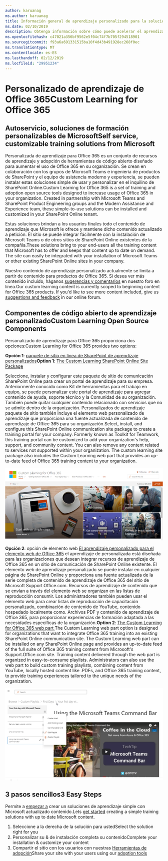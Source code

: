 ```yaml
---
author: karuanag
ms.author: karuanag
title: Información general de aprendizaje personalizado para la solución de código abierto de Office 365
ms.date: 02/10/2019
description: Obtenga información sobre cómo puede acelerar el aprendizaje personalizado para Office 365 de uso y la adopción de Office 365 en su organización. Nuestras soluciones incluyen un elemento web de SharePoint Online personalizado y un sitio de recursos de aprendizaje de comunicaciones SharePoint Online moderno que se aprovisiona con facilidad a su inquilino de Office 365.
ms.openlocfilehash: c47021a356bf9562e5f04c74f7b705f294518901
ms.sourcegitcommit: f93a6a691331515ba10f4d43b491928ec268f0ec
ms.translationtype: MT
ms.contentlocale: es-ES
ms.lasthandoff: 02/12/2019
ms.locfileid: "29951234"
---
```

# <a name="custom-learning-for-office-365"></a><span data-ttu-id="b1c39-104">Personalizado de aprendizaje de Office 365</span><span class="sxs-lookup"><span data-stu-id="b1c39-104">Custom Learning for Office 365</span></span>

## <a name="self-service-customizable-training-solutions-from-microsoft"></a><span data-ttu-id="b1c39-105">Autoservicio, soluciones de formación personalizables de Microsoft</span><span class="sxs-lookup"><span data-stu-id="b1c39-105">Self service, customizable training solutions from Microsoft</span></span>

<span data-ttu-id="b1c39-p102">Personalizada de aprendizaje para Office 365 es un conjunto de recursos de aprendizaje y adopción de herramientas de código abierto diseñado para aumentar el uso de Office 365 en su organización. Se crean en colaboración con los grupos de Microsoft Teams e ingeniería de productos de SharePoint y el equipo de asistencia moderno y experiencia, se pueden instalar estas soluciones simple de usar y personalizar en el inquilino de SharePoint Online.</span><span class="sxs-lookup"><span data-stu-id="b1c39-p102">Custom Learning for Office 365 is a set of training and adoption open source tools designed to increase usage of Office 365 in your organization. Created in partnership with Microsoft Teams and SharePoint Product Engineering groups and the Modern Assistance and Experience team, these simple-to-use solutions can be installed and customized in your SharePoint Online tenant.</span></span> 

<span data-ttu-id="b1c39-p103">Estas soluciones brindan a los usuarios finales todo el contenido de aprendizaje que Microsoft le ofrece y mantiene dicho contenido actualizado a petición.  El sitio se puede integrar fácilmente con la instalación de Microsoft Teams o de otros sitios de SharePoint Online existentes de la compañía.</span><span class="sxs-lookup"><span data-stu-id="b1c39-p103">These solutions bring to your end-users all the training content that Microsoft has to offer and keeps that content up to date on demand.  The site can easily be integrated with your installation of Microsoft Teams or other existing SharePoint Online sites in your company.</span></span>

<span data-ttu-id="b1c39-p104">Nuestro contenido de aprendizaje personalizado actualmente se limita a partir de contenido para productos de Office 365.  Si desea ver más contenido incluido, háganos [sugerencias y comentarios](feedback.md) en nuestro foro en línea.</span><span class="sxs-lookup"><span data-stu-id="b1c39-p104">Our custom learning content is currently scoped to beginning content for Office 365 products.  If you'd like to see more content included, give us [suggestions and feedback](feedback.md) in our online forum.</span></span>  

## <a name="custom-learning-open-source-components"></a><span data-ttu-id="b1c39-112">Componentes de código abierto de aprendizaje personalizado</span><span class="sxs-lookup"><span data-stu-id="b1c39-112">Custom Learning Open Source Components</span></span>

<span data-ttu-id="b1c39-113">Personalizado de aprendizaje para Office 365 proporciona dos opciones:</span><span class="sxs-lookup"><span data-stu-id="b1c39-113">Custom Learning for Office 365 provides two options:</span></span> 

<span data-ttu-id="b1c39-114">**Opción 1**: [paquete de sitio en línea de SharePoint de aprendizaje personalizados](installsitepackage.md)</span><span class="sxs-lookup"><span data-stu-id="b1c39-114">**Option 1**: [The Custom Learning SharePoint Online Site Package](installsitepackage.md)</span></span>

<span data-ttu-id="b1c39-p105">Seleccione, instalar y configurar este paquete de sitio de comunicación SharePoint Online para crear un portal de aprendizaje para su empresa. Anteriormente conocido como Kit de herramientas para el trabajo en equipo, se puede personalizar este portal de aprendizaje para agregar contenido de ayuda, soporte técnico y la Comunidad de su organización. También puede quitar cualquier contenido relacionado con servicios que no se admite dentro de la organización. Personalizados de aprendizaje paquete de sitio también incluye el elemento web personalizado de aprendizaje que proporciona una fuente actualizada de contenido de aprendizaje de Office 365 para su organización.</span><span class="sxs-lookup"><span data-stu-id="b1c39-p105">Select, install, and configure this SharePoint Online communication site package to create a training portal for your company. Formerly known as Toolkit for Teamwork, this training portal can be customized to add your organization's help, support, and community content. You can also remove any content related to services not supported within your organization. The custom learning site package also includes the Custom Learning web part that provides an up-to-date feed of Office 365 training content to your organization.</span></span> 

![Personalizado de aprendizaje de la experiencia del sitio de Office 365](media/clo365homepage.png)

<span data-ttu-id="b1c39-p106">**Opción 2**: opción de elemento web [El aprendizaje personalizado para el elemento web de Office 365](installwebpart.md) el aprendizaje de personalizada está diseñada para las organizaciones que desean integrar recursos de aprendizaje de Office 365 en un sitio de comunicación de SharePoint Online existente. El elemento web de aprendizaje personalizado se puede instalar en cualquier página de SharePoint Online y proporciona una fuente actualizada de la serie completa de contenido de aprendizaje de Office 365 del sitio de Microsoft Support.Office.com. Recursos de aprendizaje de contenido que se envían a través del elemento web se organizan en las listas de reproducción consumir. Los administradores también pueden usar el elemento web para crear listas de reproducción de capacitación personalizado, combinación de contenido de YouTube, contenido hospedado localmente como. Archivos PDF y contenido de aprendizaje de Office 365, para proporcionar experiencias de formación adaptada a las necesidades específicas de la organización.</span><span class="sxs-lookup"><span data-stu-id="b1c39-p106">**Option 2**: [The Custom Learning for Office 365 web part ](installwebpart.md) The Custom Learning web part option is designed for organizations that want to integrate Office 365 training into an existing SharePoint Online communication site. The Custom Learning web part can be installed on any SharePoint Online page and provides an up-to-date feed of the full suite of Office 365 training content from Microsoft's Support.Office.com site. Training content delivered through the web part is organized in easy-to-consume playlists. Administrators can also use the web part to build custom training playlists, combining content from YouTube, locally hosted content like .PDFs, and Office 365 training content, to provide training experiences tailored to the unique needs of the organization.</span></span>

![Personalizado de aprendizaje para el elemento Web de Office 365](media/clo365customplaylist.png)

## <a name="3-easy-steps"></a><span data-ttu-id="b1c39-125">3 pasos sencillos</span><span class="sxs-lookup"><span data-stu-id="b1c39-125">3 Easy Steps</span></span>

<span data-ttu-id="b1c39-126">Permite a [empezar a](prereqs.md) crear un soluciones de aprendizaje simple con Microsoft actualizado contenido.</span><span class="sxs-lookup"><span data-stu-id="b1c39-126">Lets [get started](prereqs.md) creating a simple training solutions with up to date Microsoft content.</span></span>

1. <span data-ttu-id="b1c39-127">Seleccione a la derecha de la solución para usted</span><span class="sxs-lookup"><span data-stu-id="b1c39-127">Select the solution right for you</span></span>
2. <span data-ttu-id="b1c39-128">Personalizar su & de instalación completa su contenido</span><span class="sxs-lookup"><span data-stu-id="b1c39-128">Complete your installation & customize your content</span></span>
3. <span data-ttu-id="b1c39-129">Compartir el sitio con los usuarios con nuestras [Herramientas de adopción](driveadoption.md)</span><span class="sxs-lookup"><span data-stu-id="b1c39-129">Share your site with your users using our [adoption tools](driveadoption.md)</span></span>
